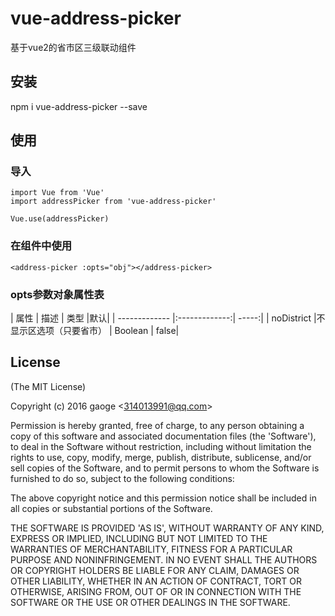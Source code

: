 # vue-address-picker

  基于vue2的省市区三级联动组件

## 安装

  npm  i  vue-address-picker  --save

## 使用
	
### 导入

	import Vue from 'Vue'
	import addressPicker from 'vue-address-picker'

	Vue.use(addressPicker)

### 在组件中使用

	<address-picker :opts="obj"></address-picker>
	
### opts参数对象属性表

| 属性        | 描述           | 类型  |默认|
| ------------- |:-------------:| -----:|
| noDistrict      |不显示区选项（只要省市） | Boolean | false|


## License 

(The MIT License)

Copyright (c) 2016 gaoge &lt;314013991@qq.com&gt;

Permission is hereby granted, free of charge, to any person obtaining
a copy of this software and associated documentation files (the
'Software'), to deal in the Software without restriction, including
without limitation the rights to use, copy, modify, merge, publish,
distribute, sublicense, and/or sell copies of the Software, and to
permit persons to whom the Software is furnished to do so, subject to
the following conditions:

The above copyright notice and this permission notice shall be
included in all copies or substantial portions of the Software.

THE SOFTWARE IS PROVIDED 'AS IS', WITHOUT WARRANTY OF ANY KIND,
EXPRESS OR IMPLIED, INCLUDING BUT NOT LIMITED TO THE WARRANTIES OF
MERCHANTABILITY, FITNESS FOR A PARTICULAR PURPOSE AND NONINFRINGEMENT.
IN NO EVENT SHALL THE AUTHORS OR COPYRIGHT HOLDERS BE LIABLE FOR ANY
CLAIM, DAMAGES OR OTHER LIABILITY, WHETHER IN AN ACTION OF CONTRACT,
TORT OR OTHERWISE, ARISING FROM, OUT OF OR IN CONNECTION WITH THE
SOFTWARE OR THE USE OR OTHER DEALINGS IN THE SOFTWARE.
